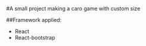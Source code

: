 #A small project making a caro game with custom size

##Framework applied:
- React
- React-bootstrap